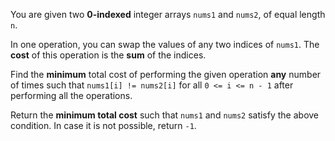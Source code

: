 You are given two **0-indexed** integer arrays `nums1` and `nums2`, of equal length `n`.

In one operation, you can swap the values of any two indices of `nums1`. The **cost** of this operation is the **sum** of the indices.

Find the **minimum** total cost of performing the given operation **any** number of times such that `nums1[i] != nums2[i]` for all `0 <= i <= n - 1` after performing all the operations.

Return the **minimum total cost** such that `nums1` and `nums2` satisfy the above condition. In case it is not possible, return `-1`.